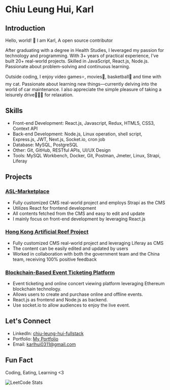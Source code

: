 # Chiu Leung Hui, Karl

## Introduction

Hello, world! 👋 I am Karl, A open source contributor

After graduating with a degree in Health Studies, I leveraged my passion for technology and programming. With 3+ years of practical experience, I've built 20+ real-world projects. Skilled in JavaScript, React.js, Node.js. Passionate about problem-solving and continuous learning.

Outside coding, I enjoy video games⭐️, movies🍿, basketball🏀 and time with my cat. Passionate about learning new things—currently delving into the world of car maintenance. I also appreciate the simple pleasure of taking a leisurely drive🚗🚙💨 for relaxation.
## Skills

- Front-end Development: React.js, Javascript, Redux, HTML5, CSS3, Context API
- Back-end Development: Node.js, Linux operation, shell script, Express.js, JWT, Next.js, Socket.io, cron job
- Database: MySQL, PostgreSQL
- Other: Git, GitHub, RESTful APIs, UI/UX Design
- Tools: MySQL Workbench, Docker, Git, Postman, Jmeter, Linux, Strapi, Liferay


## Projects

### [ASL-Marketplace](https://marketplace.asl.com.hk/market/en/home)

- Fully customized CMS real-world project and employs Strapi as the CMS
- Utilizes React for frontend development
- All contents fetched from the CMS and easy to edit and update
- I mainly focus on front-end development by leveraging React.js

### [Hong Kong Artificial Reef Project](https://www.artificial-reef.net/)

- Fully customized CMS real-world project and leveraging Liferay as CMS
- The content can be easily edited and updated by users
- Worked in collaboration with both the government team and the China team, receiving 100% positive feedback

### [Blockchain-Based Event Ticketing Platform](https://github.com/Karl-Hui/smartix-capstone)

- Event ticketing and online concert viewing platform leveraging Ethereum blockchain technology.
- Allows users to create and purchase online and offline events.
- React.js as frontend and Node.js as backend.
- Use socket.io to allow audiences to enjoy the live event.

## Let's Connect

- LinkedIn: [chiu-leung-hui-fullstack](https://www.linkedin.com/in/chiu-leung-hui-fullstack/)
- Portfolio: [My Portfolio](https://karlhui.vercel.app/)
- Email: [karlhui0311@gmail.com](karlhui0311@gmail.com)

## Fun Fact

Coding, Eating, Learning <3

![LeetCode Stats](https://leetcard.jacoblin.cool/Karl-Hui?theme=nord&font=Cousine)
